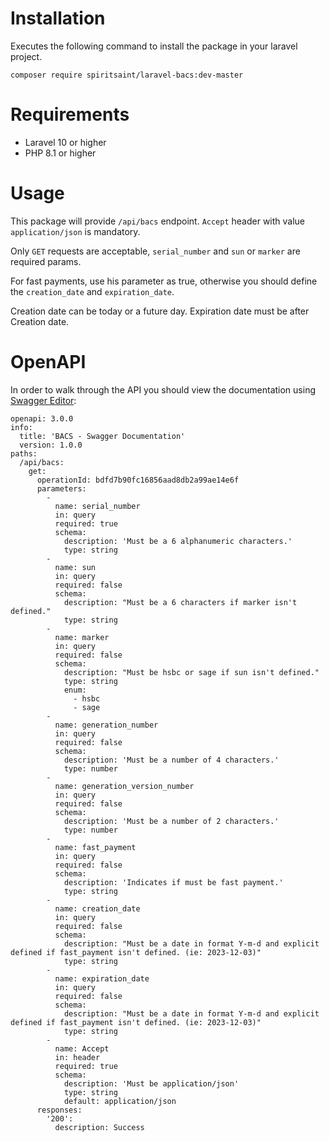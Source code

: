 # Installation

Executes the following command to install the package in your laravel project.

```
composer require spiritsaint/laravel-bacs:dev-master
```

# Requirements

- Laravel 10 or higher
- PHP 8.1 or higher

# Usage

This package will provide `/api/bacs` endpoint. `Accept` header with value `application/json` is mandatory.

Only `GET` requests are acceptable, `serial_number` and `sun` or `marker` are required params.

For fast payments, use his parameter as true, otherwise you should define the `creation_date` and `expiration_date`.

Creation date can be today or a future day. Expiration date must be after Creation date.

# OpenAPI

In order to walk through the API you should view the documentation using [Swagger Editor](https://editor.swagger.io/):

```
openapi: 3.0.0
info:
  title: 'BACS - Swagger Documentation'
  version: 1.0.0
paths:
  /api/bacs:
    get:
      operationId: bdfd7b90fc16856aad8db2a99ae14e6f
      parameters:
        -
          name: serial_number
          in: query
          required: true
          schema:
            description: 'Must be a 6 alphanumeric characters.'
            type: string
        -
          name: sun
          in: query
          required: false
          schema:
            description: "Must be a 6 characters if marker isn't defined."
            type: string
        -
          name: marker
          in: query
          required: false
          schema:
            description: "Must be hsbc or sage if sun isn't defined."
            type: string
            enum:
              - hsbc
              - sage
        -
          name: generation_number
          in: query
          required: false
          schema:
            description: 'Must be a number of 4 characters.'
            type: number
        -
          name: generation_version_number
          in: query
          required: false
          schema:
            description: 'Must be a number of 2 characters.'
            type: number
        -
          name: fast_payment
          in: query
          required: false
          schema:
            description: 'Indicates if must be fast payment.'
            type: string
        -
          name: creation_date
          in: query
          required: false
          schema:
            description: "Must be a date in format Y-m-d and explicit defined if fast_payment isn't defined. (ie: 2023-12-03)"
            type: string
        -
          name: expiration_date
          in: query
          required: false
          schema:
            description: "Must be a date in format Y-m-d and explicit defined if fast_payment isn't defined. (ie: 2023-12-03)"
            type: string
        -
          name: Accept
          in: header
          required: true
          schema:
            description: 'Must be application/json'
            type: string
            default: application/json
      responses:
        '200':
          description: Success
```